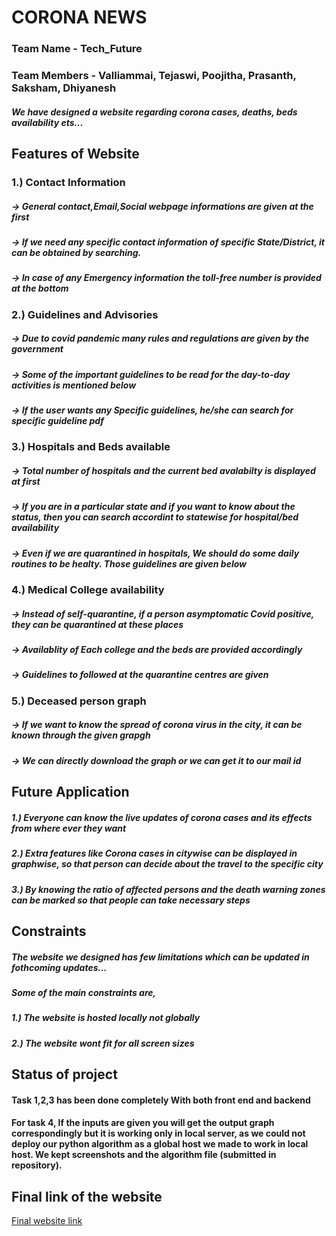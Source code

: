 # CORONA NEWS       
### Team Name - Tech_Future
### Team Members - Valliammai, Tejaswi, Poojitha, Prasanth, Saksham, Dhiyanesh

##### We have designed a website regarding corona cases, deaths, beds availability ets...

## Features of Website
### 1.) Contact Information
#####  -> General contact,Email,Social webpage informations are given at the first 
#####  -> If we need any specific contact information of specific State/District, it can be obtained by searching.
#####  -> In case of any Emergency information the toll-free number is provided at the bottom

### 2.) Guidelines and Advisories
#####  -> Due to covid pandemic many rules and regulations are given by the government
#####  -> Some of the important guidelines to be read for the day-to-day activities is mentioned below
#####  -> If the user wants any Specific guidelines, he/she can search for specific guideline pdf

### 3.) Hospitals and Beds available
#####  -> Total number of hospitals and the current bed avalabilty is displayed at first
#####  -> If you are in a particular state and if you want to know about the status, then you can search accordint to statewise for hospital/bed availability
#####  -> Even if we are quarantined in hospitals, We should do some daily routines to be healty. Those guidelines are given below

### 4.) Medical College availability
#####  -> Instead of self-quarantine, if a person asymptomatic Covid positive, they can be quarantined at these places
#####  -> Availablity of Each college and the beds are provided accordingly
#####  -> Guidelines to followed at the quarantine centres are given

### 5.) Deceased person graph
#####  -> If we want to know the spread of corona virus in the city, it can be known through the given grapgh
#####  -> We can directly download the graph or we can get it to our mail id

## Future Application

##### 1.) Everyone can know the live updates of corona cases and its effects from where ever they want
##### 2.) Extra features like Corona cases in citywise can be displayed in graphwise, so that person can decide about the travel to the specific city
##### 3.) By knowing the ratio of affected persons and the death warning zones can be marked so that people can take necessary steps

## Constraints

##### The website we designed has few limitations which can be updated in fothcoming updates...
##### Some of the main constraints are,
##### 1.) The website is hosted locally not globally
##### 2.) The website wont fit for all screen sizes

## Status of project
#### Task 1,2,3 has been done completely With both front end and backend
#### For task 4, If the inputs are given you will get the output graph correspondingly but it is working only in local server, as we could not deploy our python algorithm as a global host we made to work in local host.  We kept screenshots and the algorithm file (submitted in repository). 


## Final link of the website
[Final website link](https://covidnewfor.netlify.app)
